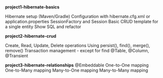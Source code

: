 **project1-hibernate-basics**

Hibernate setup (Maven/Gradle)
Configuration with hibernate.cfg.xml or application.properties
SessionFactory and Session
Basic CRUD template for a single entity
Show SQL and refactor

**project2-hibernate-crud**

Create, Read, Update, Delete operations
Using persist(), find(), merge(), remove()
Transaction management - except for find
@Table, @Column, @Transient

**project3-hibernate-relationships**
@Embeddable
One-to-One mapping
One-to-Many mapping
Many-to-One mapping
Many-to-Many mapping
